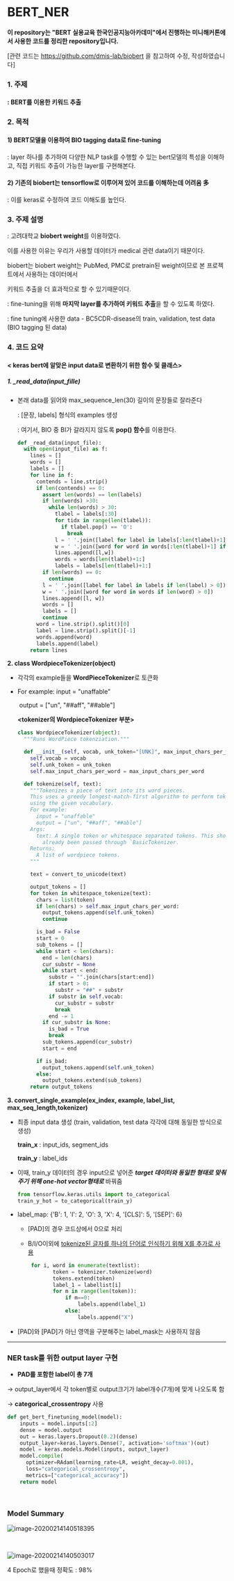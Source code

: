 # BERT_NER

**이 repository는 "BERT 실용교육 한국인공지능아카데미"에서 진행하는 미니해커톤에서 사용한 코드를 정리한 repository입니다.**

[관련 코드는 https://github.com/dmis-lab/biobert 을 참고하여 수정, 작성하였습니다]

### 1. 주제

#### : BERT를 이용한 키워드 추출



### 2. 목적

#### 1) BERT모델을 이용하여 BIO tagging data로 fine-tuning 
: layer 하나를 추가하여 다양한 NLP task를 수행할 수 있는 bert모델의 특성을 이해하고, 직접 키워드 추출이 가능한 layer를 구현해본다.
#### 2) 기존의 biobert는 tensorflow로 이루어져 있어 코드를 이해하는데 어려움 多 
 : 이를 keras로 수정하여 코드 이해도를 높인다.



### 3. 주제 설명

: 고려대학교 **biobert weight**를 이용하였다. 

  이를 사용한 이유는 우리가 사용할 데이터가 medical 관련 data이기 때문이다.

   biobert는 biobert weight는 PubMed, PMC로 pretrain된 weight이므로 본 프로젝트에서 사용하는 데이터에서

   키워드 추출을 더 효과적으로 할 수 있기때문이다.

: fine-tuning을 위해 **마지막 layer를 추가하여 키워드 추출**을 할 수 있도록 하였다.

: fine tuning에 사용한 data - BC5CDR-disease의 train, validation, test data (BIO tagging 된 data)



### 4. 코드 요약 

#### < keras bert에 알맞은 input data로 변환하기 위한 함수 및 클래스>

##### **1. _read_data(input_fille)**

- 본래 data를 읽어와 max_sequence_len(30) 길이의 문장들로 잘라준다
  
  : [문장, labels] 형식의 examples 생성
  
  : 여기서, BIO 중 BI가 갈라지지 않도록 **pop() 함수**를 이용한다.
  
  ```python
  def _read_data(input_file):
    with open(input_file) as f:
      lines = []
      words = []
      labels = []
      for line in f:
        contends = line.strip()
        if len(contends) == 0:
          assert len(words) == len(labels)
          if len(words) >30:
            while len(words) > 30:
              tlabel = labels[:30]
              for tidx in range(len(tlabel)):
                if tlabel.pop() == 'O':
                  break
              l = ' '.join([label for label in labels[:len(tlabel)+1] if len(label) > 0])
              w = ' '.join([word for word in words[:len(tlabel)+1] if len(word) > 0])
              lines.append([l,w])
              words = words[len(tlabel)+1:]
              labels = labels[len(tlabel)+1:]
          if len(words) == 0:
            continue
          l = ' '.join([label for label in labels if len(label) > 0])
          w = ' '.join([word for word in words if len(word) > 0])
          lines.append([l, w])
          words = []
          labels = []
          continue
        word = line.strip().split()[0]
        label = line.strip().split()[-1]
        words.append(word)
        labels.append(label)
      return lines        
  
  ```



**2. class WordpieceTokenizer(object)**

- 각각의 example들을 **WordPieceTokenizer**로 토큰화

- For example:
        input = "unaffable"
    
    ​    output = ["un", "##aff", "##able"]
    
     **<tokenizer의 WordpieceTokenizer 부분>**
    
    ```python
    class WordpieceTokenizer(object):
      """Runs WordPiece tokenziation."""
    
      def __init__(self, vocab, unk_token="[UNK]", max_input_chars_per_word=200):
        self.vocab = vocab
        self.unk_token = unk_token
        self.max_input_chars_per_word = max_input_chars_per_word
    
      def tokenize(self, text):
        """Tokenizes a piece of text into its word pieces.
        This uses a greedy longest-match-first algorithm to perform tokenization
        using the given vocabulary.
        For example:
          input = "unaffable"
          output = ["un", "##aff", "##able"]
        Args:
          text: A single token or whitespace separated tokens. This should have
            already been passed through `BasicTokenizer.
        Returns:
          A list of wordpiece tokens.
        """
    
        text = convert_to_unicode(text)
    
        output_tokens = []
        for token in whitespace_tokenize(text):
          chars = list(token)
          if len(chars) > self.max_input_chars_per_word:
            output_tokens.append(self.unk_token)
            continue
    
          is_bad = False
          start = 0
          sub_tokens = []
          while start < len(chars):
            end = len(chars)
            cur_substr = None
            while start < end:
              substr = "".join(chars[start:end])
              if start > 0:
                substr = "##" + substr
              if substr in self.vocab:
                cur_substr = substr
                break
              end -= 1
            if cur_substr is None:
              is_bad = True
              break
            sub_tokens.append(cur_substr)
            start = end
    
          if is_bad:
            output_tokens.append(self.unk_token)
          else:
            output_tokens.extend(sub_tokens)
        return output_tokens
    
    
    ```
    
    

**3. convert_single_example(ex_index, example, label_list, max_seq_length,tokenizer)**

- 최종 input data 생성 (train, validation, test data 각각에 대해 동일한 방식으로 생성)

  **train_x** : input_ids, segment_ids 

  **train_y** :  label_ids

- 이때, train_y 데이터의 경우 input으로 넣어준 ***target 데이터와 동일한 형태로 맞춰주기 위해 one-hot vector형태로*** 바꿔줌

  ```python
  from tensorflow.keras.utils import to_categorical
  train_y_hot = to_categorical(train_y)
  ```

- label_map:  {'B': 1, 'I': 2, 'O': 3, 'X': 4, '[CLS]': 5, '[SEP]': 6}

  - [PAD]의 경우 코드상에서 0으로 처리

  - B/I/O이외에 <u>tokenize된 글자를 하나의 단어로 인식하기 위해 X를 추가로 사용</u>

    ```python
     for i, word in enumerate(textlist):
            token = tokenizer.tokenize(word) 
            tokens.extend(token)
            label_1 = labellist[i]
            for m in range(len(token)):
                if m==0:
                    labels.append(label_1)
                else:
                    labels.append("X")
    ```

- [PAD]와 [PAD]가 아닌 영역을 구분해주는 label_mask는 사용하지 않음

-----------------

###  NER task를 위한 output layer 구현

-  **PAD를 포함한 label이 총 7개**

  -> output_layer에서 각 token별로 output크기가 label개수(7개)에 맞게 나오도록 함

  -> **categorical_crossentropy** 사용

```python
def get_bert_finetuning_model(model):
    inputs = model.inputs[:2] 
    dense = model.output
    out = keras.layers.Dropout(0.2)(dense)
    output_layer=keras.layers.Dense(7, activation='softmax')(out)
    model = keras.models.Model(inputs, output_layer)
    model.compile(       
      optimizer=RAdam(learning_rate=LR, weight_decay=0.001),
      loss="categorical_crossentropy",
      metrics=["categorical_accuracy"])
    return model 
```

​         

### Model Summary

![image-20200214140518395](C:\Users\SAMSUNG\AppData\Roaming\Typora\typora-user-images\image-20200214140518395.png)

​                                               

![image-20200214140503017](C:\Users\SAMSUNG\AppData\Roaming\Typora\typora-user-images\image-20200214140503017.png)

   4 Epoch로 했을때 정확도 : 98%

